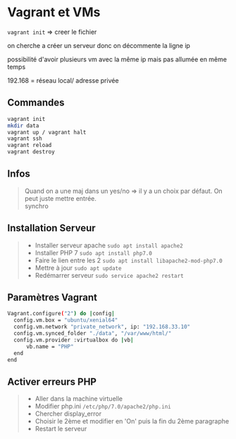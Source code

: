 # Vagrant et VMs

``` vagrant init ``` => creer le fichier

on cherche a créer un serveur donc on décommente la ligne ip

possibilité d'avoir plusieurs vm avec la même ip mais pas allumée en même temps

192.168 = réseau local/ adresse privée
## Commandes
``` bash 
vagrant init 
mkdir data
vagrant up / vagrant halt 
vagrant ssh
vagrant reload
vagrant destroy
```

## Infos
> Quand on a une maj dans un yes/no => il y a un choix par défaut. On peut juste mettre entrée.    
> synchro
                             
## Installation Serveur
> * Installer serveur apache   ``` sudo apt install apache2 ```
> * Installer PHP 7 ``` sudo apt install php7.0 ```
> * Faire le lien entre les 2 ``` sudo apt install libapache2-mod-php7.0 ```
> * Mettre à jour ``` sudo apt update ```
> * Redémarrer serveur ``` sudo service apache2 restart ```

## Paramètres Vagrant

``` bash
Vagrant.configure("2") do |config|
  config.vm.box = "ubuntu/xenial64"
  config.vm.network "private_network", ip: "192.168.33.10"
  config.vm.synced_folder "./data", "/var/www/html/"
  config.vm.provider :virtualbox do |vb|
      vb.name = "PHP"
  end
end 
```
## Activer erreurs PHP

>* Aller dans la machine virtuelle
>* Modifier php.ini ``` /etc/php/7.0/apache2/php.ini ```
>* Chercher display_error
>* Choisir le 2ème et modifier en 'On' puis la fin du 2ème paragraphe
>* Restart le serveur

